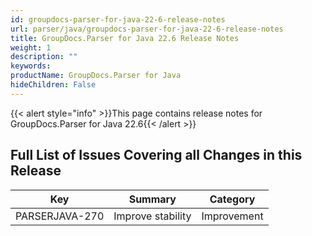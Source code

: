 ```yaml
---
id: groupdocs-parser-for-java-22-6-release-notes
url: parser/java/groupdocs-parser-for-java-22-6-release-notes
title: GroupDocs.Parser for Java 22.6 Release Notes
weight: 1
description: ""
keywords: 
productName: GroupDocs.Parser for Java
hideChildren: False
---
```

{{< alert style="info" >}}This page contains release notes for GroupDocs.Parser for Java 22.6{{< /alert >}}

## Full List of Issues Covering all Changes in this Release

| Key | Summary | Category |
| --- | --- | --- |
| PARSERJAVA-270 | Improve stability | Improvement |